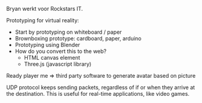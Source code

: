 Bryan werkt voor Rockstars IT.

Prototyping for virtual reality:
- Start by prototyping on whiteboard / paper
- Brownboxing prototype: cardboard, paper, arduino
- Prototyping using Blender
- How do you convert this to the web?
	- HTML canvas element
	- Three.js (javascript library)

Ready player me => third party software to generate avatar based on picture

UDP protocol keeps sending packets, regardless of if or when they arrive at the destination. This is useful for real-time applications, like video games.